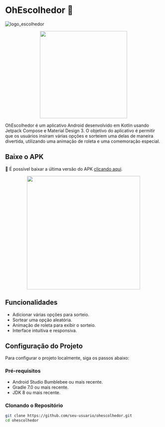 # OhEscolhedor 🔮

![logo_escolhedor](https://github.com/luismtns/OohEscolhedorApp/assets/31661255/03e25dca-d870-49f3-9010-c7c9470939b6)
<p align="center">
  <img width="280"  src="https://github.com/luismtns/OohEscolhedorApp/assets/31661255/03e25dca-d870-49f3-9010-c7c9470939b6">
</p>
OhEscolhedor é um aplicativo Android desenvolvido em Kotlin usando Jetpack Compose e Material Design 3.
O objetivo do aplicativo é permitir que os usuários insiram várias opções e sorteiem uma delas de maneira divertida, utilizando uma animação de roleta e uma comemoração especial.

## Baixe o APK

🚀 É possível baixar a última versão do APK [clicando aqui](https://github.com/luismtns/OohEscolhedorApp/releases/download/v1.0/app-release.apk).

<p align="center">
  <img width="364"  src="https://github.com/luismtns/OohEscolhedorApp/assets/31661255/f3739831-7096-4bca-87ad-ca5e19af3be4">
</p>

## Funcionalidades

- Adicionar várias opções para sorteio.
- Sortear uma opção aleatória.
- Animação de roleta para exibir o sorteio.
- Interface intuitiva e responsiva.

## Configuração do Projeto

Para configurar o projeto localmente, siga os passos abaixo:

### Pré-requisitos

- Android Studio Bumblebee ou mais recente.
- Gradle 7.0 ou mais recente.
- JDK 8 ou mais recente.

### Clonando o Repositório

```sh
git clone https://github.com/seu-usuario/ohescolhedor.git
cd ohescolhedor
